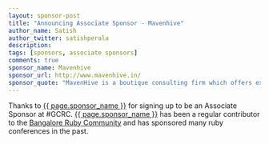 ```yaml
---
layout: sponsor-post
title: "Announcing Associate Sponsor - Mavenhive"
author_name: Satish
author_twitter: satishperala
description:
tags: [sponsors, associate sponsors]
comments: true
sponsor_name: Mavenhive
sponsor_url: http://www.mavenhive.in/
sponsor_quote: "MavenHive is a boutique consulting firm which offers expert technical consulting to global startups. Led by a core team of professionals with almost a decade of average experience with Agile and a variety of technologies, we offer proven expertise with leading technologies and build solutions which meet the highest quality requirements of the industry."
---
```


Thanks to <a href="{{ page.sponsor_url }}" target="_blank">{{ page.sponsor_name }}</a> for signing up to be an Associate Sponsor at #GCRC. <a href="{{ page.sponsor_url }}" target="_blank">{{ page.sponsor_name }}</a> has been a regular contributor to the <a href="http://bangaloreruby.org/" target="_blank">Bangalore Ruby Community</a> and has sponsored many ruby conferences in the past.
